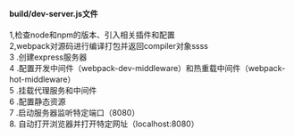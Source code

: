 
#### build/dev-server.js文件  
1,检查node和npm的版本、引入相关插件和配置  
2,webpack对源码进行编译打包并返回compiler对象ssss    
3 .创建express服务器  
4 .配置开发中间件（webpack-dev-middleware）和热重载中间件（webpack-hot-middleware）  
5 .挂载代理服务和中间件  
6 .配置静态资源  
7 .启动服务器监听特定端口（8080）  
8. 自动打开浏览器并打开特定网址（localhost:8080）  
